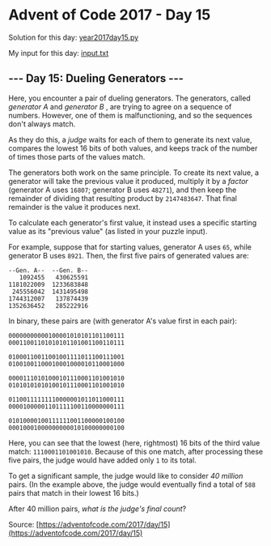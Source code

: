 # Advent of Code 2017 - Day 15

Solution for this day: [year2017day15.py](year2017day15.py)

My input for this day: [input.txt](input.txt)

## \--- Day 15: Dueling Generators ---

Here, you encounter a pair of dueling generators. The generators, called
_generator A_ and _generator B_ , are trying to agree on a sequence of
numbers. However, one of them is malfunctioning, and so the sequences don't
always match.

As they do this, a _judge_ waits for each of them to generate its next value,
compares the lowest 16 bits of both values, and keeps track of the number of
times those parts of the values match.

The generators both work on the same principle. To create its next value, a
generator will take the previous value it produced, multiply it by a _factor_
(generator A uses `16807`; generator B uses `48271`), and then keep the
remainder of dividing that resulting product by `2147483647`. That final
remainder is the value it produces next.

To calculate each generator's first value, it instead uses a specific starting
value as its "previous value" (as listed in your puzzle input).

For example, suppose that for starting values, generator A uses `65`, while
generator B uses `8921`. Then, the first five pairs of generated values are:

    
    
    --Gen. A--  --Gen. B--
       1092455   430625591
    1181022009  1233683848
     245556042  1431495498
    1744312007   137874439
    1352636452   285222916
    

In binary, these pairs are (with generator A's value first in each pair):

    
    
    00000000000100001010101101100111
    00011001101010101101001100110111
    
    01000110011001001111011100111001
    01001001100010001000010110001000
    
    00001110101000101110001101001010
    01010101010100101110001101001010
    
    01100111111110000001011011000111
    00001000001101111100110000000111
    
    01010000100111111001100000100100
    00010001000000000010100000000100
    

Here, you can see that the lowest (here, rightmost) 16 bits of the third value
match: `1110001101001010`. Because of this one match, after processing these
five pairs, the judge would have added only `1` to its total.

To get a significant sample, the judge would like to consider _40 million_
pairs. (In the example above, the judge would eventually find a total of `588`
pairs that match in their lowest 16 bits.)

After 40 million pairs, _what is the judge's final count_?



Source: [https://adventofcode.com/2017/day/15](https://adventofcode.com/2017/day/15)
